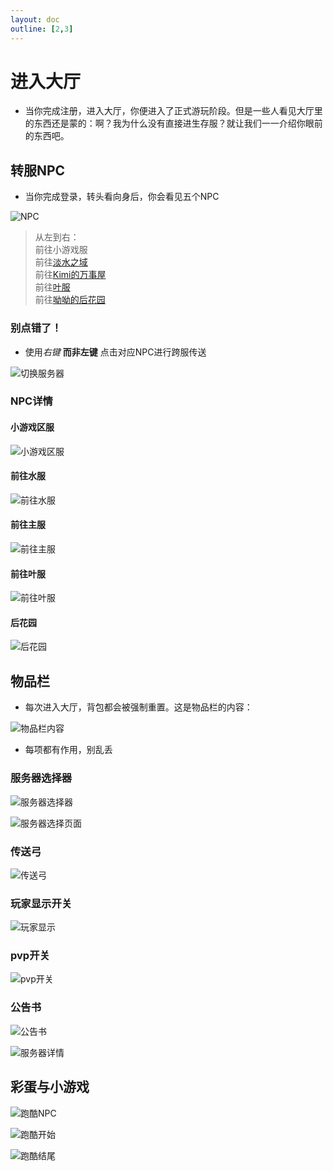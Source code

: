 ```yaml
---
layout: doc
outline: [2,3]
---
```


# 进入大厅

- 当你完成注册，进入大厅，你便进入了正式游玩阶段。但是一些人看见大厅里的东西还是蒙的：啊？我为什么没有直接进生存服？就让我们一一介绍你眼前的东西吧。

## 转服NPC

- 当你完成登录，转头看向身后，你会看见五个NPC

![NPC](/res/img/guide/npc.gif)

> 从左到右：<br>
> 前往小游戏服<br>
> 前往[淡水之域](/docs/water/)<br>
> 前往[Kimi的万事屋](/docs/kimi/)<br>
> 前往[叶服](/docs/ye/)<br>
> 前往[呦呦的后花园](/docs/yoyo/)

### 别点错了！

- 使用*右键* **而非左键** 点击对应NPC进行跨服传送

![切换服务器](/res/img/guide/switchservernpc.gif)

### NPC详情

#### 小游戏区服

![小游戏区服](/res/img/guide/npcxc.png)

#### 前往水服

![前往水服](/res/img/guide/npcwater.png)

#### 前往主服

![前往主服](/res/img/guide/npckimi.png)

#### 前往叶服

![前往叶服](/res/img/guide/npcye.png)

#### 后花园

![后花园](/res/img/guide/npcyoyo.png)

## 物品栏

- 每次进入大厅，背包都会被强制重置。这是物品栏的内容：

![物品栏内容](/res/img/guide/invtab.png)

- 每项都有作用，别乱丢

### 服务器选择器

![服务器选择器](/res/img/guide/serverchooser.png)

![服务器选择页面](/res/img/guide/serverchoose.png)

### 传送弓

![传送弓](/res/img/guide/tpbowl.png)

### 玩家显示开关

![玩家显示](/res/img/guide/playerswitch.png)

### pvp开关

![pvp开关](/res/img/guide/pvpswitch.png)

### 公告书

![公告书](/res/img/guide/serverbook.png)

![服务器详情](/res/img/guide/serverdetial.png)

## 彩蛋与小游戏

![跑酷NPC](/res/img/guide/npcparkour.png)

![跑酷开始](/res/img/guide/parkourstart.png)

![跑酷结尾](/res/img/guide/parkourend.png)